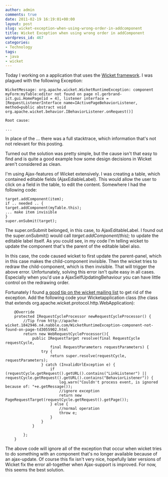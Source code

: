 ```yaml
---
author: admin
comments: true
date: 2011-02-19 16:19:01+00:00
layout: post
slug: wicket-exception-when-using-wrong-order-in-addcomponent
title: Wicket Exception when using wrong order in addComponent
wordpress_id: 467
categories:
- Technology
tags:
- java
- wicket
---
```


Today I working on a application that uses the [Wicket framework](http://wicket.apache.org/). I was plagued with the following Exception:

    
    WicketMessage: org.apache.wicket.WicketRuntimeException: component myForm:myTable:editor not found on page nl.gerbrand-ict.gui.HomePage[id = 4], listener interface = [RequestListenerInterface name=IActivePageBehaviorListener, method=public abstract void org.apache.wicket.behavior.IBehaviorListener.onRequest()]
    
    Root cause:
    
    ...


In place of the ... there was a full stacktrace, which information that's not not relevant for this posting.

Turned out the solution was pretty simple, but the cause isn't that easy to find and is quite a good example how some design decisions in Wicket aren't considered as clean.

<!-- more -->

I'm using Ajax-features of Wicket extensively.
I was creating a table, which contained editable fields (AjaxEdiableLabel). This would allow the user to click on a field in the table, to edit the content.
Somewhere I had the following code:

    
    target.addComponent(item);
    if .. needed .. {
    target.addComponent(myTable.this);
    ... make item invisible
    }
    super.onSubmit(target);


The super.onSubmit belonged, in this case, to AjaxEditableLabel. I found out the super.onSubmit() would call _target.addComponent(this);_ to update the editable label itself. As you could see, in my code I'm telling wicket to update the component that's the parent of the editable label also.

In this case, the code caused wicket to first update the parent-panel, which in this case makes the child-component invisible. Then the wicket tries to redraw the child-component, which is then invisible. That will trigger the above error.
Unfortunately, solving this error isn't quite easy in all cases. Especially when you'd use a AjaxSelfUpdatingBehaviour you can have little control on the redrawing order.

Fortunately I found [a good tip on the wicket mailing list](http://apache-wicket.1842946.n4.nabble.com/WicketRuntimeException-component-not-found-on-page-td3055902.html) to get rid of the exception. Add the following code your Wicketapplication class (the class that extends org.apache.wicket.protocol.http.WebApplication):

    
        @Override
        protected IRequestCycleProcessor newRequestCycleProcessor() {
        	//Tip from http://apache-wicket.1842946.n4.nabble.com/WicketRuntimeException-component-not-found-on-page-td3055902.html
        	return new WebRequestCycleProcessor(){
        		public IRequestTarget resolve(final RequestCycle requestCycle,
        				final RequestParameters requestParameters) {
        	        try {
        	            return super.resolve(requestCycle, requestParameters);
        	        } catch (InvalidUrlException e) {
        	            if (requestCycle.getRequest().getURL().contains("LinkListener") || requestCycle.getRequest().getURL().contains("BehaviorListener")) {
        	            	log.warn("Couldn't process event, is ignored because of: "+e.getMessage());
                            //ignore exception
        	                return new PageRequestTarget(requestCycle.getRequest().getPage());
        	            } else {
                            //normal operation
        	            	throw e;
        	            }
        	        }
        	    }
    
        	};
        }


The above code will ignore all of the exception that occur when wicket tries to do something with an component that's no longer available because of an ajax-update. Of course this fix isn't very nice, hopefully later versions of Wicket fix the error all-together when Ajax-support is improved. For now, this seems the best solution.


